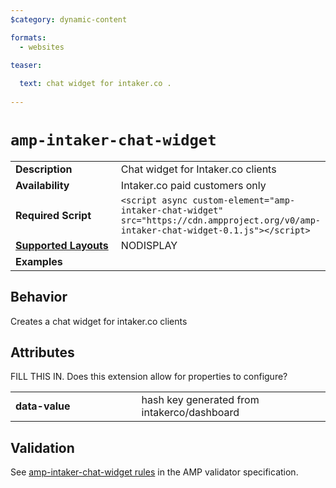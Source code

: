 ```yaml
---
$category: dynamic-content

formats:
  - websites
  
teaser:

  text: chat widget for intaker.co .
  
---
```

<!--
Copyright 2019 The AMP HTML Authors. All Rights Reserved.

Licensed under the Apache License, Version 2.0 (the "License");
you may not use this file except in compliance with the License.
You may obtain a copy of the License at

      http://www.apache.org/licenses/LICENSE-2.0

Unless required by applicable law or agreed to in writing, software
distributed under the License is distributed on an "AS-IS" BASIS,
WITHOUT WARRANTIES OR CONDITIONS OF ANY KIND, either express or implied.
See the License for the specific language governing permissions and
limitations under the License.
-->

# `amp-intaker-chat-widget`

<table>
  <tr>
    <td width="40%"><strong>Description</strong></td>
    <td>Chat widget for Intaker.co clients</td>
  </tr>
  <tr>
    <td width="40%"><strong>Availability</strong></td>
    <td>Intaker.co paid customers only</td>
  </tr>
  <tr>
    <td width="40%"><strong>Required Script</strong></td>
    <td><code>&lt;script async custom-element="amp-intaker-chat-widget" src="https://cdn.ampproject.org/v0/amp-intaker-chat-widget-0.1.js">&lt;/script></code></td>
  </tr>
  <tr>
    <td class="col-fourty"><strong><a href="https://amp.dev/documentation/guides-and-tutorials/develop/style_and_layout/control_layout">Supported Layouts</a></strong></td>
    <td>NODISPLAY</td>
  </tr>
  <tr>
    <td width="40%"><strong>Examples</strong></td>
    <td></td>
  </tr>
</table>

## Behavior

Creates a chat widget for intaker.co clients

## Attributes

FILL THIS IN. Does this extension allow for properties to configure?

<table>
  <tr>
    <td width="40%"><strong>data-value</strong></td>
    <td>hash key generated from intakerco/dashboard</td>
  </tr>
</table>

## Validation
See [amp-intaker-chat-widget rules](https://github.com/ampproject/amphtml/blob/master/extensions/amp-intaker-chat-widget/validator-amp-intaker-chat-widget.protoascii) in the AMP validator specification.
